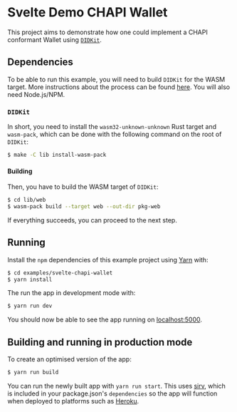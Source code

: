 # Svelte Demo CHAPI Wallet

This project aims to demonstrate how one could implement a CHAPI conformant 
Wallet using [`DIDKit`](https://github.com/spruceid/didkit).

## Dependencies

To be able to run this example, you will need to build `DIDKit` for the WASM
target. More instructions about the process can be found
[here](https://github.com/spruceid/didkit/tree/main/lib/wasm). You will also
need Node.js/NPM.

### `DIDKit`

In short, you need to install the `wasm32-unknown-unknown` Rust target and
`wasm-pack`, which can be done with the following command on the root of
`DIDKit`:

```bash
$ make -C lib install-wasm-pack
```

#### Building

Then, you have to build the WASM target of `DIDKit`:

```bash
$ cd lib/web
$ wasm-pack build --target web --out-dir pkg-web
```

If everything succeeds, you can proceed to the next step.

## Running

Install the `npm` dependencies of this example project using
[Yarn](https://yarnpkg.com/) with:

```bash
$ cd examples/svelte-chapi-wallet
$ yarn install
```

The run the app in development mode with:

```bash
$ yarn run dev
```

You should now be able to see the app running on
[localhost:5000](http://localhost:5000).

## Building and running in production mode

To create an optimised version of the app:

```bash
$ yarn run build
```

You can run the newly built app with `yarn run start`. This uses
[sirv](https://github.com/lukeed/sirv), which is included in your
package.json's `dependencies` so the app will function when deployed to
platforms such as [Heroku](https://heroku.com).
